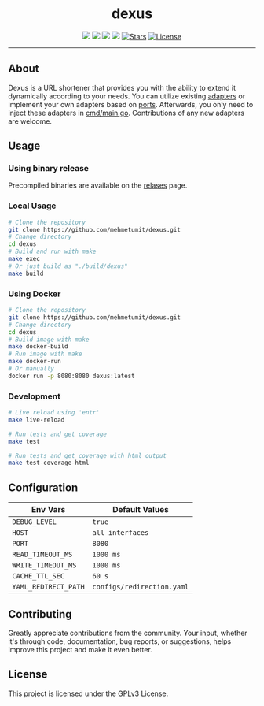 <h1 align="center">dexus</h1>
<p align="center">
	<img src="https://github.com/mehmetumit/dexus/actions/workflows/build-test.yaml/badge.svg"/>
	<a href="https://goreportcard.com/report/github.com/mehmetumit/dexus"><img src="https://goreportcard.com/badge/github.com/mehmetumit/dexus"/></a>
	<a href="https://codecov.io/gh/mehmetumit/dexus"><img src="https://img.shields.io/codecov/c/github/mehmetumit/dexus/master.svg"/></a>
	<img src="https://github.com/mehmetumit/dexus/actions/workflows/release.yaml/badge.svg"/>
	<a href="https://github.com/mehmetumit/dexus/stargazers"><img src="https://img.shields.io/github/stars/mehmetumit/dexus?color=yellow" alt="Stars"/></a>
	<a href="https://github.com/mehmetumit/dexus/blob/main/LICENSE"><img src="https://img.shields.io/github/license/mehmetumit/dexus" alt="License"/></a>
</p>

---

## About

Dexus is a URL shortener that provides you with the ability to extend it dynamically according to your needs. You can utilize existing [adapters](./internal/adapters) or implement your own adapters based on [ports](./internal/core/ports). Afterwards, you only need to inject these adapters in [cmd/main.go](./cmd/main.go). Contributions of any new adapters are welcome.

## Usage
### Using binary release
Precompiled binaries are available on the [relases](https://github.com/mehmetumit/dexus/releases) page.
### Local Usage
```sh
# Clone the repository
git clone https://github.com/mehmetumit/dexus.git
# Change directory
cd dexus
# Build and run with make
make exec
# Or just build as "./build/dexus"
make build
```
### Using Docker
```sh
# Clone the repository
git clone https://github.com/mehmetumit/dexus.git
# Change directory
cd dexus
# Build image with make
make docker-build
# Run image with make
make docker-run
# Or manually
docker run -p 8080:8080 dexus:latest
```
### Development
```sh
# Live reload using 'entr'
make live-reload
```
```sh
# Run tests and get coverage
make test
```
```sh
# Run tests and get coverage with html output
make test-coverage-html
```
## Configuration

| Env Vars             | Default Values             |
|----------------------|----------------------------|
| `DEBUG_LEVEL`        | `true`                     |
| `HOST`               | `all interfaces`           |
| `PORT`               | `8080`                     |
| `READ_TIMEOUT_MS`    | `1000 ms`                  |
| `WRITE_TIMEOUT_MS`   | `1000 ms`                  |
| `CACHE_TTL_SEC`      | `60 s`                     |
| `YAML_REDIRECT_PATH` | `configs/redirection.yaml` |

## Contributing
Greatly appreciate contributions from the community. Your input, whether it's through code, documentation, bug reports, or suggestions, helps improve this project and make it even better.
## License
This project is licensed under the [GPLv3](./LICENSE) License.
